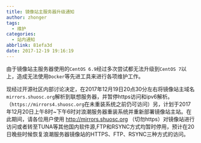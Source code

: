 ```yaml
---
title: 镜像站主服务器升级通知
author: zhonger
tags:
  - 维护
categories:
  - 站内通知
abbrlink: 81efa3d
date: 2017-12-19 19:16:19
---
```


由于镜像站主服务器使用的`CentOS 6.9`经过多次尝试都无法升级到`CentOS 7`以上，造成无法使用`Docker`等先进工具来进行各项维护工作。

现经过开源社区内部讨论决定，在2017年12月19日20点30分左右将镜像站主域名`mirrors.shuosc.org`解析到联想服务器，并暂停https访问和ipv6解析。（`https://mirrors4.shuosc.org`在未重装系统之前仍可访问）另，计划于2017年12月20日上午8时~下午6时对浪潮服务器重装系统并重新部署镜像站主站。在此期间，请各位用户使用 http://mirrors.shuosc.org （切勿https）对镜像站进行访问或者转至TUNA等其他国内软件源,FTP和RSYNC方式均暂时停用，预计在20日晚些时候恢复浪潮服务器镜像站的HTTPS、FTP、RSYNC三种方式的访问。

